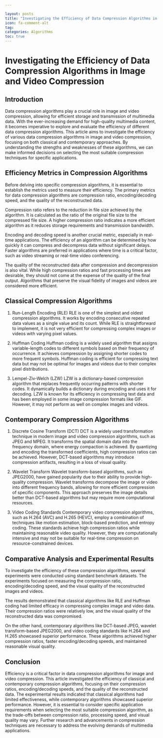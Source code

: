 ```yaml
---

layout: posts
title: "Investigating the Efficiency of Data Compression Algorithms in Image and Video Compression"
icon: fa-comment-alt
tag:
categories: Algorithms
toc: true
---
```




# Investigating the Efficiency of Data Compression Algorithms in Image and Video Compression

## Introduction

Data compression algorithms play a crucial role in image and video compression, allowing for efficient storage and transmission of multimedia data. With the ever-increasing demand for high-quality multimedia content, it becomes imperative to explore and evaluate the efficiency of different data compression algorithms. This article aims to investigate the efficiency of various data compression algorithms in image and video compression, focusing on both classical and contemporary approaches. By understanding the strengths and weaknesses of these algorithms, we can make informed decisions on selecting the most suitable compression techniques for specific applications.

## Efficiency Metrics in Compression Algorithms

Before delving into specific compression algorithms, it is essential to establish the metrics used to measure their efficiency. The primary metrics for data compression algorithms are compression ratio, encoding/decoding speed, and the quality of the reconstructed data.

Compression ratio refers to the reduction in file size achieved by the algorithm. It is calculated as the ratio of the original file size to the compressed file size. A higher compression ratio indicates a more efficient algorithm as it reduces storage requirements and transmission bandwidth.

Encoding and decoding speed is another crucial metric, especially in real-time applications. The efficiency of an algorithm can be determined by how quickly it can compress and decompress data without significant delays. Faster algorithms are preferred in applications where time is a critical factor, such as video streaming or real-time video conferencing.

The quality of the reconstructed data after compression and decompression is also vital. While high compression ratios and fast processing times are desirable, they should not come at the expense of the quality of the final output. Algorithms that preserve the visual fidelity of images and videos are considered more efficient.

## Classical Compression Algorithms

1. Run-Length Encoding (RLE)
   RLE is one of the simplest and oldest compression algorithms. It works by encoding consecutive repeated data values as a single value and its count. While RLE is straightforward to implement, it is not very efficient for compressing complex images or videos with varying pixel values.

2. Huffman Coding
   Huffman coding is a widely used algorithm that assigns variable-length codes to different symbols based on their frequency of occurrence. It achieves compression by assigning shorter codes to more frequent symbols. Huffman coding is efficient for compressing text data but may not be optimal for images and videos due to their complex pixel distributions.

3. Lempel-Ziv-Welch (LZW)
   LZW is a dictionary-based compression algorithm that replaces frequently occurring patterns with shorter codes. It dynamically builds a dictionary during encoding and uses it for decoding. LZW is known for its efficiency in compressing text data and has been employed in some image compression formats like GIF. However, it may not perform as well on complex images and videos.

## Contemporary Compression Algorithms

1. Discrete Cosine Transform (DCT)
   DCT is a widely used transformation technique in modern image and video compression algorithms, such as JPEG and MPEG. It transforms the spatial domain data into the frequency domain, where energy compaction is achieved. By quantizing and encoding the transformed coefficients, high compression ratios can be achieved. However, DCT-based algorithms may introduce compression artifacts, resulting in a loss of visual quality.

2. Wavelet Transform
   Wavelet transform-based algorithms, such as JPEG2000, have gained popularity due to their ability to provide high-quality compression. Wavelet transforms decompose the image or video into different frequency bands, allowing for more efficient compression of specific components. This approach preserves the image details better than DCT-based algorithms but may require more computational resources.

3. Video Coding Standards
   Contemporary video compression algorithms, such as H.264 (AVC) and H.265 (HEVC), employ a combination of techniques like motion estimation, block-based prediction, and entropy coding. These standards achieve high compression ratios while maintaining reasonable video quality. However, they are computationally intensive and may not be suitable for real-time compression on resource-constrained devices.

## Comparative Analysis and Experimental Results

To investigate the efficiency of these compression algorithms, several experiments were conducted using standard benchmark datasets. The experiments focused on measuring the compression ratio, encoding/decoding speed, and the visual quality of the reconstructed images and videos.

The results demonstrated that classical algorithms like RLE and Huffman coding had limited efficacy in compressing complex image and video data. Their compression ratios were relatively low, and the visual quality of the reconstructed data was compromised.

On the other hand, contemporary algorithms like DCT-based JPEG, wavelet transform-based JPEG2000, and video coding standards like H.264 and H.265 showcased superior performance. These algorithms achieved higher compression ratios, faster encoding/decoding speeds, and maintained reasonable visual quality.

## Conclusion

Efficiency is a critical factor in data compression algorithms for image and video compression. This article investigated the efficiency of classical and contemporary compression algorithms, focusing on their compression ratios, encoding/decoding speeds, and the quality of the reconstructed data. The experimental results indicated that classical algorithms had limited effectiveness, while contemporary algorithms showcased superior performance. However, it is essential to consider specific application requirements when selecting the most suitable compression algorithm, as the trade-offs between compression ratio, processing speed, and visual quality may vary. Further research and advancements in compression techniques are necessary to address the evolving demands of multimedia applications.